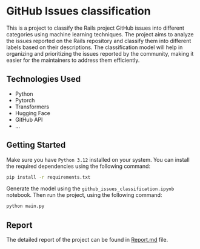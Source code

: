# GitHub Issues classification

This is a project to classify the Rails project GitHub issues into different categories using machine learning techniques. The project aims to analyze the issues reported on the Rails repository and classify them into different labels based on their descriptions. The classification model will help in organizing and prioritizing the issues reported by the community, making it easier for the maintainers to address them efficiently.

## Technologies Used

- Python
- Pytorch
- Transformers
- Hugging Face
- GitHub API
- ...

## Getting Started

Make sure you have `Python 3.12` installed on your system. You can install the required dependencies using the following command:

```bash
pip install -r requirements.txt
```

Generate the model using the `github_issues_classification.ipynb` notebook.
Then run the project, using the following command:

```bash
python main.py
```

## Report

The detailed report of the project can be found in [Report.md](Report.md) file.
